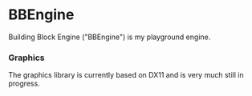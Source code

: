 # BBEngine
Building Block Engine ("BBEngine") is my playground engine.

### Graphics
The graphics library is currently based on DX11 and is very much still in progress.
